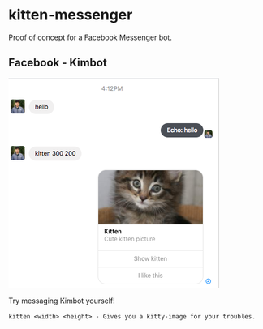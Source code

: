 # kitten-messenger
Proof of concept for a Facebook Messenger bot.

## Facebook - Kimbot
![Kimbot](screenshots/demo_01.png)

Try messaging Kimbot yourself!
```
kitten <width> <height> - Gives you a kitty-image for your troubles.
```
